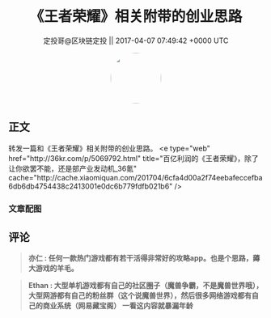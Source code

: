 <h1 align="center">《王者荣耀》相关附带的创业思路</h1>




<p align="center">
    <a>定投哥@区块链定投 || 2017-04-07 07:49:42 &#43;0000 UTC</a>
</p>

<div align="center">
    <img src="https://images.zsxq.com/Frz_-HDVtcUgz5Hhwud9kA85oQAk?e=1590940799&amp;token=kIxbL07-8jAj8w1n4s9zv64FuZZNEATmlU_Vm6zD:L_VCFrLxEV7dV2HkhxbrnJWnm7A=" width="100" height="100" style="border:1px solid;border-radius:50%; color:#ffffff"/>
</div>




## 正文

<div>
转发一篇和《王者荣耀》相关附带的创业思路。
&lt;e type=&#34;web&#34; href=&#34;http://36kr.com/p/5069792.html&#34; title=&#34;百亿利润的《王者荣耀》，除了让你欲罢不能，还是部产业发动机_36氪&#34; cache=&#34;http://cache.xiaomiquan.com/201704/6cfa4d00a2f74eebafeccefba6db6db4754438c2413001e0dc6b779fdfb021b6&#34; /&gt;
</div>

### 文章配图

<div class="image" align="center">

</div>


## 评论

<div align="left">
<div>

<blockquote >
<span> <strong>亦仁 : 任何一款热门游戏都有若干活得非常好的攻略app。也是个思路，薅大游戏的羊毛。 </strong></span>
</blockquote>

<blockquote >
<span> <strong>Ethan : 大型单机游戏都有自己的社区圈子（魔兽争霸，不是魔兽世界哦），大型网游都有自己的粉丝群（这个说魔兽世界），然后很多网络游戏都有自己的商业系统（网易藏宝阁）
一看这内容就暴漏年龄 </strong></span>
</blockquote>

</div>
</div>
